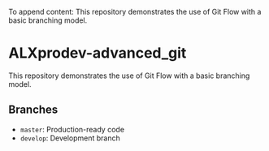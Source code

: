 To append content:
This repository demonstrates the use of Git Flow with a basic branching model.

# ALXprodev-advanced_git

This repository demonstrates the use of Git Flow with a basic branching model.

## Branches
- `master`: Production-ready code
- `develop`: Development branch
